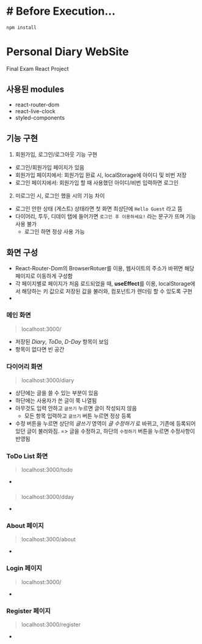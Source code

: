 # # Before Execution...

`npm install`

# Personal Diary WebSite
Final Exam React Project

## 사용된 modules
- react-router-dom
- react-live-clock
- styled-components

## 기능 구현
1. 회원가입, 로그인/로그아웃 기능 구현
- 로그인/회원가입 페이지가 있음
- 회원가입 페이지에서: 회원가입 완료 시, localStorage에 아이디 및 비번 저장
- 로그인 페이지에서: 회원가입 할 때 사용했던 아이디/비번 입력하면 로그인

2. 미로그인 시, 로그인 했을 시의 기능 차이
- 로그인 안한 상태 (게스트) 상태라면 첫 화면 최상단에 `Hello Guest` 라고 뜸
- 다이어리, 투두, 디데이 탭에 들어가면 `로그인 후 이용하세요!` 라는 문구가 뜨며 기능 사용 불가
  - 로그인 하면 정상 사용 가능


## 화면 구성

- React-Router-Dom의 BrowserRotuer를 이용, 
  웹사이트의 주소가 바뀌면 해당 페이지로 이동하게 구성함
- 각 페이지별로 페이지가 처음 로드되었을 때, **useEffect**를 이용,
  localStorage에서 해당하는 키 값으로 저장된 값을 불러와, 컴포넌트가 렌더링 할 수 있도록 구현
- 


### 메인 화면
> localhost:3000/

- 저장된 *Diary*, *ToDo*, *D-Day* 항목이 보임
- 항목이 없다면 빈 공간


### 다이어리 화면
> localhost:3000/diary

- 상단에는 글을 쓸 수 있는 부분이 있음
- 하단에는 사용자가 쓴 글이 쭉 나열됨
- 아무것도 입력 안하고 `글쓰기` 누르면 글이 작성되지 않음
  - 모든 항목 입력하고 `글쓰기` 버튼 누르면 정상 등록
- 수정 버튼을 누르면 상단의 *글쓰기* 영역이 *글 수정하기* 로 바뀌고, 기존에 등록되어있던 글이 불러와짐. 
=> 글을 수정하고, 하단의 `수정하기` 버튼을 누르면 수정사항이 반영됨

### ToDo List 화면
> localhost:3000/todo

- 

### 
> localhost:3000/dday

- 

### About 페이지
> localhost:3000/about

- 

### Login 페이지
> localhost:3000/

- 

### Register 페이지
> localhost:3000/register

- 

